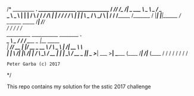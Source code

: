 /*
  _________ ____________________.____________   _______________  _____________ 
 /   _____//   _____/\__    ___/|   \_   ___ \  \_____  \   _  \/_   \______  \
 \_____  \ \_____  \   |    |   |   /    \  \/   /  ____/  /_\  \|   |   /    /
 /        \/        \  |    |   |   \     \____ /       \  \_/   \   |  /    / 
/_______  /_______  /  |____|   |___|\______  / \_______ \_____  /___| /____/  
        \/        \/                        \/          \/     \/              
__________     ___________              ________      _____________.           
\______   \ ___\__    ___/__________   /  _____/_____ \______   \_ |__ _____   
 |     ___// __ \|    |_/ __ \_  __ \ /   \  ___\__  \ |       _/| __ \\__  \  
 |    |   \  ___/|    |\  ___/|  | \/ \    \_\  \/ __ \|    |   \| \_\ \/ __ \_
 |____|    \___  >____| \___  >__|     \______  (____  /____|_  /|___  (____  /
               \/           \/                \/     \/       \/     \/     \/ 

	Peter Garba (c) 2017
*/


This repo contains my solution for the sstic 2017 challenge
